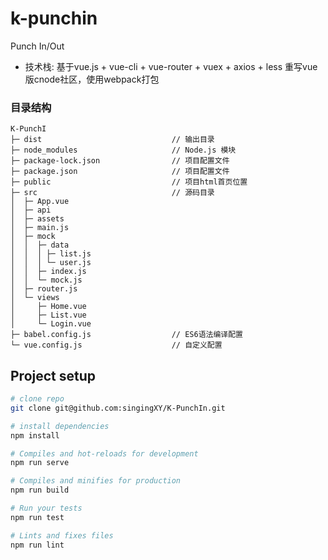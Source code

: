 # k-punchin

Punch In/Out

* 技术栈: 基于vue.js + vue-cli + vue-router + vuex + axios + less 重写vue版cnode社区，使用webpack打包

### 目录结构

```
K-PunchI
├─ dist                             // 输出目录
├─ node_modules                     // Node.js 模块
├─ package-lock.json                // 项目配置文件
├─ package.json                     // 项目配置文件
├─ public                           // 项目html首页位置
├─ src                              // 源码目录
│  ├─ App.vue
│  ├─ api
│  ├─ assets
│  ├─ main.js
│  ├─ mock
│  │  ├─ data
│  │  │ ├─ list.js
│  │  │ └─ user.js
│  │  ├─ index.js
│  │  └─ mock.js
│  ├─ router.js
│  └─ views
│     ├─ Home.vue
│     ├─ List.vue
│     └─ Login.vue
├─ babel.config.js                  // ES6语法编译配置
└─ vue.config.js                    // 自定义配置
```

## Project setup

``` bash
# clone repo
git clone git@github.com:singingXY/K-PunchIn.git

# install dependencies
npm install

# Compiles and hot-reloads for development
npm run serve

# Compiles and minifies for production
npm run build

# Run your tests
npm run test

# Lints and fixes files
npm run lint
```
